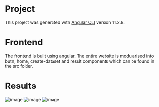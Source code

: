 # Project

This project was generated with [Angular CLI](https://github.com/angular/angular-cli) version 11.2.8.

# Frontend

The frontend is built using angular. The entire website is modularised into butn, home, create-dataset and result components which can be found in the src folder.

# Results

![image](https://user-images.githubusercontent.com/67112280/122514686-f229e300-d029-11eb-96e2-a9281d76055c.png)
![image](https://user-images.githubusercontent.com/67112280/122514845-34532480-d02a-11eb-93b2-5dc7bf8e5dd8.png) ![image](https://user-images.githubusercontent.com/67112280/122514935-52208980-d02a-11eb-874d-fb0393c341c7.png)




